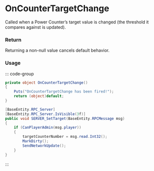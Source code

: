 # OnCounterTargetChange
<Badge type="info" text="Electronic"/><Badge type="danger" text="Carbon Compatible"/><Badge type="warning" text="Oxide Compatible"/>
Called when a Power Counter’s target value is changed (the threshold it compares against is updated).

### Return
Returning a non-null value cancels default behavior.

### Usage
::: code-group
```csharp [Example]
private object OnCounterTargetChange()
{
	Puts("OnCounterTargetChange has been fired!");
	return (object)default;
}
```
```csharp [Source — Assembly-CSharp @ PowerCounter]
[BaseEntity.RPC_Server]
[BaseEntity.RPC_Server.IsVisible(3f)]
public void SERVER_SetTarget(BaseEntity.RPCMessage msg)
{
	if (CanPlayerAdmin(msg.player))
	{
		targetCounterNumber = msg.read.Int32();
		MarkDirty();
		SendNetworkUpdate();
	}
}

```
:::
